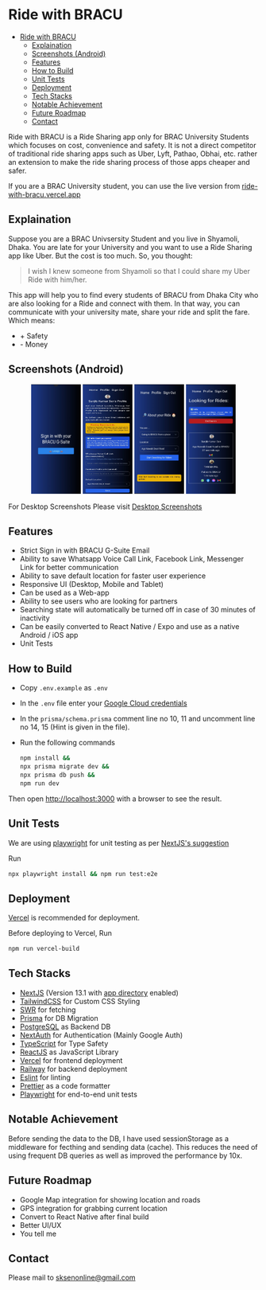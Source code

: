 # Ride with BRACU

- [Ride with BRACU](#ride-with-bracu)
  - [Explaination](#explaination)
  - [Screenshots (Android)](#screenshots-android)
  - [Features](#features)
  - [How to Build](#how-to-build)
  - [Unit Tests](#unit-tests)
  - [Deployment](#deployment)
  - [Tech Stacks](#tech-stacks)
  - [Notable Achievement](#notable-achievement)
  - [Future Roadmap](#future-roadmap)
  - [Contact](#contact)

Ride with BRACU is a Ride Sharing app only for BRAC University Students which focuses on cost, convenience and safety. It is not a direct competitor of traditional ride sharing apps such as Uber, Lyft, Pathao, Obhai, etc. rather an extension to make the ride sharing process of those apps cheaper and safer.

If you are a BRAC University student, you can use the live version from [ride-with-bracu.vercel.app](https://ride-with-bracu.vercel.app)

## Explaination

Suppose you are a BRAC Univsersity Student and you live in Shyamoli, Dhaka. You are late for your University and you want to use a Ride Sharing app like Uber. But the cost is too much. So, you thought:

> I wish I knew someone from Shyamoli so that I could share my Uber Ride with him/her.

This app will help you to find every students of BRACU from Dhaka City who are also looking for a Ride and connect with them. In that way, you can communicate with your university mate, share your ride and split the fare. Which means:

- \+ Safety
- \- Money

## Screenshots (Android)

<p float="left" align="middle">
  <img src="screenshots/login.jpg" width="100" height="220"/>
  <img src="screenshots/profile.jpg" width="100" height="220" />
  <img src="screenshots/searchInput.jpg" width="100" height="220" />
  <img src="screenshots/search.jpg" width="100" height="220" />
</p>

For Desktop Screenshots Please visit [Desktop Screenshots](/screenshots/desktop/README.md)

## Features

- Strict Sign in with BRACU G-Suite Email
- Ability to save Whatsapp Voice Call Link, Facebook Link, Messenger Link for better communication
- Ability to save default location for faster user experience
- Responsive UI (Desktop, Mobile and Tablet)
- Can be used as a Web-app
- Ability to see users who are looking for partners
- Searching state will automatically be turned off in case of 30 minutes of inactivity
- Can be easily converted to React Native / Expo and use as a native Android / iOS app
- Unit Tests

## How to Build

- Copy `.env.example` as `.env`
- In the `.env` file enter your [Google Cloud credentials](https://console.cloud.google.com/apis/credentials)
- In the `prisma/schema.prisma` comment line no 10, 11 and uncomment line no 14, 15 (Hint is given in the file).
- Run the following commands

    ```bash
    npm install &&
    npx prisma migrate dev &&
    npx prisma db push &&
    npm run dev
    ```

Then open [http://localhost:3000](http://localhost:3000) with a browser to see the result.

## Unit Tests

We are using [playwright](https://playwright.dev) for unit testing as per [NextJS's suggestion](https://nextjs.org/docs/testing#playwright)

Run

```bash
npx playwright install && npm run test:e2e
```

## Deployment

[Vercel](http://vercel.com/) is recommended for deployment.

Before deploying to Vercel, Run

```bash
npm run vercel-build
```

## Tech Stacks

- [NextJS](https://nextjs.org/) (Version 13.1 with [app directory](https://beta.nextjs.org/docs/routing/fundamentals#the-app-directory) enabled)
- [TailwindCSS](https://tailwindcss.com/) for Custom CSS Styling
- [SWR](https://swr.vercel.app/) for fetching
- [Prisma](https://www.prisma.io/) for DB Migration
- [PostgreSQL](https://www.postgresql.org/) as Backend DB
- [NextAuth](https://next-auth.js.org/) for Authentication (Mainly Google Auth)
- [TypeScript](https://www.typescriptlang.org/) for Type Safety
- [ReactJS](https://reactjs.org/) as JavaScript Library
- [Vercel](https://vercel.com/) for frontend deployment
- [Railway](https://railway.app/) for backend deployment
- [Eslint](https://eslint.org/) for linting
- [Prettier](https://prettier.io/) as a code formatter
- [Playwright](https://playwright.dev/) for end-to-end unit tests

## Notable Achievement

Before sending the data to the DB, I have used sessionStorage as a middleware for fecthing and sending data (cache). This reduces the need of using frequent DB queries as well as improved the performance by 10x.

## Future Roadmap

- Google Map integration for showing location and roads
- GPS integration for grabbing current location
- Convert to React Native after final build
- Better UI/UX
- You tell me

## Contact

Please mail to [sksenonline@gmail.com](mailto:sksenonline@gmail.com)
